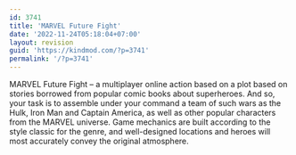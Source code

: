 ```yaml
---
id: 3741
title: 'MARVEL Future Fight'
date: '2022-11-24T05:18:04+07:00'
layout: revision
guid: 'https://kindmod.com/?p=3741'
permalink: '/?p=3741'
---
```


MARVEL Future Fight – a multiplayer online action based on a plot based on stories borrowed from popular comic books about superheroes. And so, your task is to assemble under your command a team of such wars as the Hulk, Iron Man and Captain America, as well as other popular characters from the MARVEL universe. Game mechanics are built according to the style classic for the genre, and well-designed locations and heroes will most accurately convey the original atmosphere.
